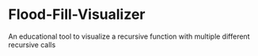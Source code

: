 # Flood-Fill-Visualizer
An educational tool to visualize a recursive function with multiple different recursive calls
